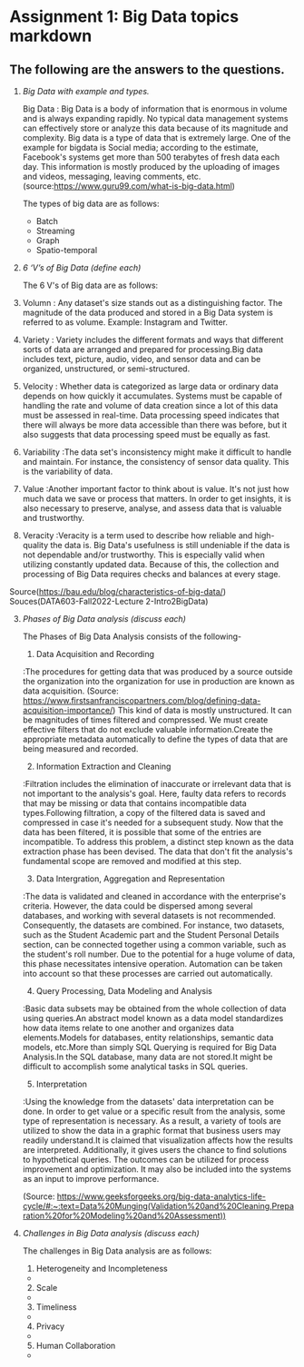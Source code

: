 # Assignment 1: Big Data topics markdown

## The following are the answers to the questions.

1. *Big Data with example and types.*

   Big Data
 : Big Data is a body of information that is enormous in volume and is always expanding rapidly. No typical data management systems can effectively store or analyze this data because of its magnitude and complexity. Big data is a type of data that is extremely large. One of the example for bigdata is Social media; according to the estimate, Facebook's systems get more than 500 terabytes of fresh data each day. This information is mostly produced by the uploading of images and videos, messaging, leaving comments, etc.  
   (source:https://www.guru99.com/what-is-big-data.html)

   The types of big data are as follows:
   - Batch
   - Streaming
   - Graph
   - Spatio-temporal

2. *6 ‘V’s of Big Data (define each)*

   The 6 V's of Big data are as follows:

 1. Volumn
  : Any dataset's size stands out as a distinguishing factor. The magnitude of the data produced and stored in a Big Data system is referred to as volume. Example: Instagram and Twitter.

  2. Variety
  : Variety includes the different formats and ways that different sorts of data are arranged and prepared for processing.Big data includes text, picture, audio, video, and sensor data and can be organized, unstructured, or semi-structured.

  3. Velocity
  : Whether data is categorized as large data or ordinary data depends on how quickly it accumulates. Systems must be capable of handling the rate and volume of data creation since a lot of this data must be assessed in real-time. Data processing speed indicates that there will always be more data accessible than there was before, but it also suggests that data processing speed must be equally as fast.

  4. Variability
  :The data set's inconsistency might make it difficult to handle and maintain. For instance, the consistency of sensor data quality. This is the variability of data.

  5. Value
  :Another important factor to think about is value. It's not just how much data we save or process that matters. In order to get insights, it is also necessary to preserve, analyse, and assess data that is valuable and trustworthy.

  6. Veracity
  :Veracity is a term used to describe how reliable and high-quality the data is. Big Data's usefulness is still undeniable if the data is not dependable and/or trustworthy. This is especially valid when utilizing constantly updated data. Because of this, the collection and processing of Big Data requires checks and balances at every stage. 

  Source(https://bau.edu/blog/characteristics-of-big-data/)
  Souces(DATA603-Fall2022-Lecture 2-Intro2BigData)


3. *Phases of Big Data analysis (discuss each)*
   
   The Phases of Big Data Analysis consists of the following-

   1. Data Acquisition and Recording

     :The procedures for getting data that was produced by a source outside the organization into the organization for use in production are known as data acquisition.
      (Source: https://www.firstsanfranciscopartners.com/blog/defining-data-acquisition-importance/)
       This kind of data is mostly unstructured. It can be magnitudes of times filtered and compressed. We must create effective filters that do not exclude valuable information.Create the appropriate metadata automatically to define the types of data that are being measured and recorded.

   2. Information Extraction and Cleaning

     :Filtration includes the elimination of inaccurate or irrelevant data that is not important to the analysis's goal. Here, faulty data refers to records that may be missing or data that contains incompatible data types.Following filtration, a copy of the filtered data is saved and compressed in case it's needed for a subsequent study.
     Now that the data has been filtered, it is possible that some of the entries are incompatible. To address this problem, a distinct step known as the data extraction phase has been devised. The data that don't fit the analysis's fundamental scope are removed and modified at this step.

   3. Data Intergration, Aggregation and Representation

     :The data is validated and cleaned in accordance with the enterprise's criteria. However, the data could be dispersed among several databases, and working with several datasets is not recommended. Consequently, the datasets are combined. For instance, two datasets, such as the Student Academic part and the Student Personal Details section, can be connected together using a common variable, such as the student's roll number. Due to the potential for a huge volume of data, this phase necessitates intensive operation. Automation can be taken into account so that these processes are carried out automatically.

   4. Query Processing, Data Modeling and Analysis

     :Basic data subsets may be obtained from the whole collection of data using queries.An abstract model known as a data model standardizes how data items relate to one another and organizes data elements.Models for databases, entity relationships, semantic data models, etc.More than simply SQL Querying is required for Big Data Analysis.In the SQL database, many data are not stored.It might be difficult to accomplish some analytical tasks in SQL queries.

   5. Interpretation

     :Using the knowledge from the datasets' data interpretation can be done. In order to get value or a specific result from the analysis, some type of representation is necessary. As a result, a variety of tools are utilized to show the data in a graphic format that business users may readily understand.It is claimed that visualization affects how the results are interpreted. Additionally, it gives users the chance to find solutions to hypothetical queries.
     The outcomes can be utilized for process improvement and optimization. It may also be included into the systems as an input to improve performance.

     (Source: https://www.geeksforgeeks.org/big-data-analytics-life-cycle/#:~:text=Data%20Munging(Validation%20and%20Cleaning,Preparation%20for%20Modeling%20and%20Assessment))

4. *Challenges in Big Data analysis (discuss each)*

    The challenges in Big Data analysis are as follows:

     1. Heterogeneity and Incompleteness
     -
     2. Scale
     -
     3. Timeliness
     -
     4. Privacy
     -
     5. Human Collaboration
     -




